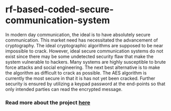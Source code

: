 # rf-based-coded-secure-communication-system
In modern day communication, the ideal is to have absolutely secure communication. This market need has necessitated the advancement of cryptography. The ideal cryptographic algorithms are supposed to be near impossible to crack. However, ideal secure communication systems do not exist since there may be some undetected security flaw that make the system vulnerable to hackers. Many systems are highly susceptible to brute force attacks and social engineering. The next best alternative is to make the algorithm as difficult to crack as possible. The AES algorithm is currently the most secure in that it is has not yet been cracked. Further security is ensured by utilizing a keypad password at the end-points so that only intended parties can read the encrypted message.


### Read more about the project [here](https://dev.to/ogambakerubo/rf-encrypted-communication-system-3d9i)
